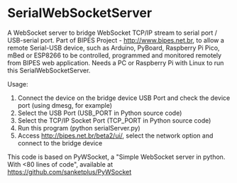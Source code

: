 # SerialWebSocketServer
A WebSocket server to bridge WebSocket TCP/IP stream to serial port / USB-serial port. Part of BIPES Project - http://www.bipes.net.br, to allow a remote Serial-USB device, such as Arduino, PyBoard, Raspberry Pi Pico, mBed or ESP8266 to be controlled, programmed and monitored remotely from BIPES web application. Needs a PC or Raspberry Pi with Linux to run this SerialWebSocketServer.

Usage:

1. Connect the device on the bridge device USB Port and check the device port (using dmesg, for example)
2. Select the USB Port (USB_PORT in Python source code)
3. Select the TCP/IP Socket Port (TCP_PORT in Python source code)
4. Run this program (python serialServer.py)
5. Access http://bipes.net.br/beta2/ui/, select the network option and connect to the bridge device

This code is based on PyWSocket, a "Simple WebSocket server in python. With <80 lines of code", available at https://github.com/sanketplus/PyWSocket
